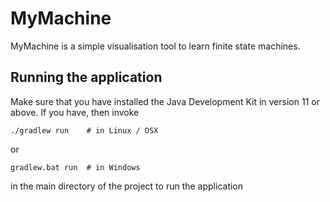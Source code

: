 # MyMachine
MyMachine is a simple visualisation tool to learn finite state machines.

## Running the application

Make sure that you have installed the Java Development Kit in version 11 or above.
If you have, then invoke

    ./gradlew run    # in Linux / OSX
    
or

    gradlew.bat run  # in Windows
    
in the main directory of the project to run the application
